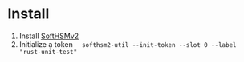 # Install
1. Install [SoftHSMv2](https://github.com/opendnssec/SoftHSMv2)
2. Initialize a token
`  softhsm2-util --init-token --slot 0 --label "rust-unit-test"`
